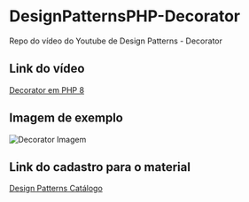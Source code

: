 # DesignPatternsPHP-Decorator
Repo do vídeo do Youtube de Design Patterns - Decorator

## Link do vídeo
[Decorator em PHP 8](https://youtu.be/Sd1D_ApHFl4)

## Imagem de exemplo
![Decorator Imagem](DesignPattern-Decorator-Draw.png)

## Link do cadastro para o material
[Design Patterns Catálogo](https://docs.google.com/forms/d/1yN3KJBi_uRGy5yZbV1q4flnAlG-LfbcdRrwnmBra2-0)